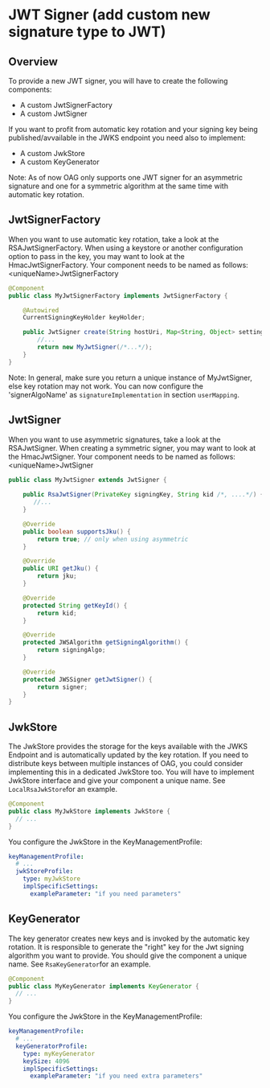 # JWT Signer (add custom new signature type to JWT)

## Overview
To provide a new JWT signer, you will have to create the following components:
- A custom JwtSignerFactory
- A custom JwtSigner

If you want to profit from automatic key rotation and your signing key being published/avvailable in the JWKS endpoint you need also to implement:
- A custom JwkStore
- A custom KeyGenerator

Note: As of now OAG only supports one JWT signer for an asymmetric signature and one for a symmetric algorithm at the same time with automatic key rotation.

## JwtSignerFactory
When you want to use automatic key rotation, take a look at the RSAJwtSignerFactory. When using a keystore or another configuration option to pass in the key, you may want to look at the HmacJwtSignerFactory.
Your component needs to be named as follows: \<uniqueName\>JwtSignerFactory
````java
@Component
public class MyJwtSignerFactory implements JwtSignerFactory {

    @Autowired
    CurrentSigningKeyHolder keyHolder;

    public JwtSigner create(String hostUri, Map<String, Object> settings) {
        //...
        return new MyJwtSigner(/*...*/);
    }
}
````
Note: In general, make sure you return a unique instance of MyJwtSigner, else key rotation may not work.
You can now configure the 'signerAlgoName' as `signatureImplementation` in section `userMapping`.

## JwtSigner
When you want to use asymmetric signatures, take a look at the RSAJwtSigner. When creating a symmetric signer, you may want to look at the HmacJwtSigner.
Your component needs to be named as follows: \<uniqueName\>JwtSigner
``` java
public class MyJwtSigner extends JwtSigner {
 
    public RsaJwtSigner(PrivateKey signingKey, String kid /*, ....*/) {
       //...
    }

    @Override
    public boolean supportsJku() {
        return true; // only when using asymmetric
    }

    @Override
    public URI getJku() {
        return jku;
    }

    @Override
    protected String getKeyId() {
        return kid;
    }

    @Override
    protected JWSAlgorithm getSigningAlgorithm() {
        return signingAlgo;
    }

    @Override
    protected JWSSigner getJwtSigner() {
        return signer;
    }
}
```

## JwkStore
The JwkStore provides the storage for the keys available with the JWKS Endpoint and is automatically updated by the key rotation.
If you need to distribute keys between multiple instances of OAG, you could consider implementing this in a dedicated JwkStore too.
You will have to implement JwkStore interface and give your component a unique name. See `LocalRsaJwkStore`for an example.
```Java
@Component
public class MyJwkStore implements JwkStore {
  // ...
}
```

You configure the JwkStore in the KeyManagementProfile:
```yaml
keyManagementProfile:
  # ...
  jwkStoreProfile:
    type: myJwkStore
    implSpecificSettings:
      exampleParameter: "if you need parameters"
```

## KeyGenerator
The key generator creates new keys and is invoked by the automatic key rotation. It is responsible to generate the "right" key for the Jwt signing algorithm you want to provide. You should give the component a unique name. See `RsaKeyGenerator`for an example.
```Java
@Component
public class MyKeyGenerator implements KeyGenerator {
  // ...
}
```

You configure the JwkStore in the KeyManagementProfile:
```yaml
keyManagementProfile:
  # ...
  keyGeneratorProfile:
    type: myKeyGenerator
    keySize: 4096
    implSpecificSettings:
      exampleParameter: "if you need extra parameters"
```